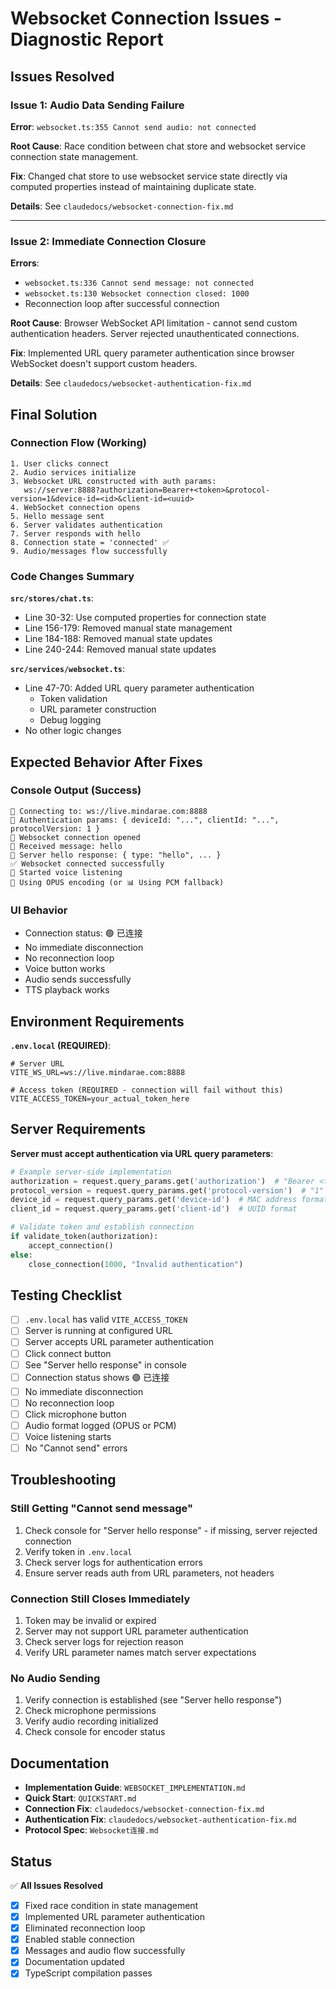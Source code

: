 # Websocket Connection Issues - Diagnostic Report

## Issues Resolved

### Issue 1: Audio Data Sending Failure
**Error**: `websocket.ts:355 Cannot send audio: not connected`

**Root Cause**: Race condition between chat store and websocket service connection state management.

**Fix**: Changed chat store to use websocket service state directly via computed properties instead of maintaining duplicate state.

**Details**: See `claudedocs/websocket-connection-fix.md`

---

### Issue 2: Immediate Connection Closure
**Errors**:
- `websocket.ts:336 Cannot send message: not connected`
- `websocket.ts:130 Websocket connection closed: 1000`
- Reconnection loop after successful connection

**Root Cause**: Browser WebSocket API limitation - cannot send custom authentication headers. Server rejected unauthenticated connections.

**Fix**: Implemented URL query parameter authentication since browser WebSocket doesn't support custom headers.

**Details**: See `claudedocs/websocket-authentication-fix.md`

## Final Solution

### Connection Flow (Working)
```
1. User clicks connect
2. Audio services initialize
3. Websocket URL constructed with auth params:
   ws://server:8888?authorization=Bearer+<token>&protocol-version=1&device-id=<id>&client-id=<uuid>
4. WebSocket connection opens
5. Hello message sent
6. Server validates authentication
7. Server responds with hello
8. Connection state = 'connected' ✅
9. Audio/messages flow successfully
```

### Code Changes Summary

**`src/stores/chat.ts`**:
- Line 30-32: Use computed properties for connection state
- Line 156-179: Removed manual state management
- Line 184-188: Removed manual state updates
- Line 240-244: Removed manual state updates

**`src/services/websocket.ts`**:
- Line 47-70: Added URL query parameter authentication
  - Token validation
  - URL parameter construction
  - Debug logging
- No other logic changes

## Expected Behavior After Fixes

### Console Output (Success)
```
🔗 Connecting to: ws://live.mindarae.com:8888
📝 Authentication params: { deviceId: "...", clientId: "...", protocolVersion: 1 }
🔗 Websocket connection opened
📨 Received message: hello
👋 Server hello response: { type: "hello", ... }
✅ Websocket connected successfully
🎤 Started voice listening
🎵 Using OPUS encoding (or 📊 Using PCM fallback)
```

### UI Behavior
- Connection status: 🟢 已连接
- No immediate disconnection
- No reconnection loop
- Voice button works
- Audio sends successfully
- TTS playback works

## Environment Requirements

**`.env.local` (REQUIRED)**:
```env
# Server URL
VITE_WS_URL=ws://live.mindarae.com:8888

# Access token (REQUIRED - connection will fail without this)
VITE_ACCESS_TOKEN=your_actual_token_here
```

## Server Requirements

**Server must accept authentication via URL query parameters**:

```python
# Example server-side implementation
authorization = request.query_params.get('authorization')  # "Bearer <token>"
protocol_version = request.query_params.get('protocol-version')  # "1"
device_id = request.query_params.get('device-id')  # MAC address format
client_id = request.query_params.get('client-id')  # UUID format

# Validate token and establish connection
if validate_token(authorization):
    accept_connection()
else:
    close_connection(1000, "Invalid authentication")
```

## Testing Checklist

- [ ] `.env.local` has valid `VITE_ACCESS_TOKEN`
- [ ] Server is running at configured URL
- [ ] Server accepts URL parameter authentication
- [ ] Click connect button
- [ ] See "Server hello response" in console
- [ ] Connection status shows 🟢 已连接
- [ ] No immediate disconnection
- [ ] No reconnection loop
- [ ] Click microphone button
- [ ] Audio format logged (OPUS or PCM)
- [ ] Voice listening starts
- [ ] No "Cannot send" errors

## Troubleshooting

### Still Getting "Cannot send message"
1. Check console for "Server hello response" - if missing, server rejected connection
2. Verify token in `.env.local`
3. Check server logs for authentication errors
4. Ensure server reads auth from URL parameters, not headers

### Connection Still Closes Immediately
1. Token may be invalid or expired
2. Server may not support URL parameter authentication
3. Check server logs for rejection reason
4. Verify URL parameter names match server expectations

### No Audio Sending
1. Verify connection is established (see "Server hello response")
2. Check microphone permissions
3. Verify audio recording initialized
4. Check console for encoder status

## Documentation

- **Implementation Guide**: `WEBSOCKET_IMPLEMENTATION.md`
- **Quick Start**: `QUICKSTART.md`
- **Connection Fix**: `claudedocs/websocket-connection-fix.md`
- **Authentication Fix**: `claudedocs/websocket-authentication-fix.md`
- **Protocol Spec**: `Websocket连接.md`

## Status

✅ **All Issues Resolved**

- [x] Fixed race condition in state management
- [x] Implemented URL parameter authentication
- [x] Eliminated reconnection loop
- [x] Enabled stable connection
- [x] Messages and audio flow successfully
- [x] Documentation updated
- [x] TypeScript compilation passes
